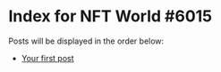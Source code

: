 # Index for NFT World #6015
Posts will be displayed in the order below:

- [Your first post](./001-first.md)

